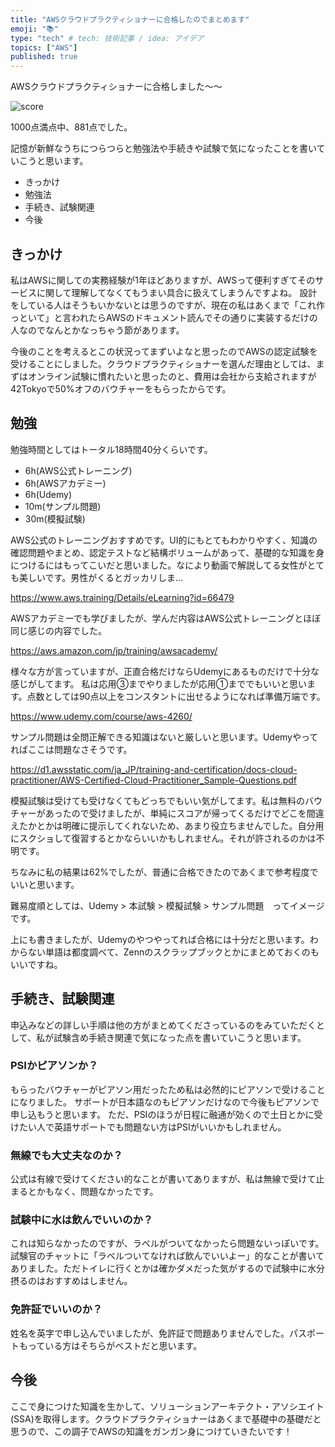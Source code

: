 ```yaml
---
title: "AWSクラウドプラクティショナーに合格したのでまとめます"
emoji: "📚"
type: "tech" # tech: 技術記事 / idea: アイデア
topics: ["AWS"]
published: true
---
```


AWSクラウドプラクティショナーに合格しました〜〜

![score](https://i.gyazo.com/94e8a969ff44a2f88e7cb3101d27d41b.png)

1000点満点中、881点でした。

記憶が新鮮なうちにつらつらと勉強法や手続きや試験で気になったことを書いていこうと思います。

- きっかけ
- 勉強法
- 手続き、試験関連
- 今後

## きっかけ

私はAWSに関しての実務経験が1年ほどありますが、AWSって便利すぎてそのサービスに関して理解してなくてもうまい具合に扱えてしまうんですよね。
設計をしている人はそうもいかないとは思うのですが、現在の私はあくまで「これ作っといて」と言われたらAWSのドキュメント読んでその通りに実装するだけの人なのでなんとかなっちゃう節があります。

今後のことを考えるとこの状況ってまずいよなと思ったのでAWSの認定試験を受けることにしました。クラウドプラクティショナーを選んだ理由としては、まずはオンライン試験に慣れたいと思ったのと、費用は会社から支給されますが42Tokyoで50%オフのバウチャーをもらったからです。

## 勉強

勉強時間としてはトータル18時間40分くらいです。

- 6h(AWS公式トレーニング)
- 6h(AWSアカデミー)
- 6h(Udemy)
- 10m(サンプル問題)
- 30m(模擬試験)

AWS公式のトレーニングおすすめです。UI的にもとてもわかりやすく、知識の確認問題やまとめ、認定テストなど結構ボリュームがあって、基礎的な知識を身につけるにはもってこいだと思いました。なにより動画で解説してる女性がとても美しいです。男性がくるとガッカリしま…

https://www.aws.training/Details/eLearning?id=66479

AWSアカデミーでも学びましたが、学んだ内容はAWS公式トレーニングとほぼ同じ感じの内容でした。

https://aws.amazon.com/jp/training/awsacademy/

様々な方が言っていますが、正直合格だけならUdemyにあるものだけで十分な感じがしてます。
私は応用③までやりましたが応用①まででもいいと思います。点数としては90点以上をコンスタントに出せるようになれば準備万端です。

https://www.udemy.com/course/aws-4260/

サンプル問題は全問正解できる知識はないと厳しいと思います。Udemyやってればここは問題なさそうです。

https://d1.awsstatic.com/ja_JP/training-and-certification/docs-cloud-practitioner/AWS-Certified-Cloud-Practitioner_Sample-Questions.pdf

模擬試験は受けても受けなくてもどっちでもいい気がしてます。私は無料のバウチャーがあったので受けましたが、単純にスコアが帰ってくるだけでどこを間違えたかとかは明確に提示してくれないため、あまり役立ちませんでした。自分用にスクショして復習するとかならいいかもしれません。それが許されるのかは不明です。

ちなみに私の結果は62%でしたが、普通に合格できたのであくまで参考程度でいいと思います。

難易度順としては、Udemy > 本試験 > 模擬試験 > サンプル問題　ってイメージです。

上にも書きましたが、Udemyのやつやってれば合格には十分だと思います。わからない単語は都度調べて、Zennのスクラップブックとかにまとめておくのもいいですね。

## 手続き、試験関連

申込みなどの詳しい手順は他の方がまとめてくださっているのをみていただくとして、私が試験含め手続き関連で気になった点を書いていこうと思います。

### PSIかピアソンか？

もらったバウチャーがピアソン用だったため私は必然的にピアソンで受けることになりました。
サポートが日本語なのもピアソンだけなので今後もピアソンで申し込もうと思います。
ただ、PSIのほうが日程に融通が効くので土日とかに受けたい人で英語サポートでも問題ない方はPSIがいいかもしれません。

### 無線でも大丈夫なのか？

公式は有線で受けてください的なことが書いてありますが、私は無線で受けて止まるとかもなく、問題なかったです。

### 試験中に水は飲んでいいのか？

これは知らなかったのですが、ラベルがついてなかったら問題ないっぽいです。
試験官のチャットに「ラベルついてなければ飲んでいいよー」的なことが書いてありました。ただトイレに行くとかは確かダメだった気がするので試験中に水分摂るのはおすすめはしません。

### 免許証でいいのか？

姓名を英字で申し込んでいましたが、免許証で問題ありませんでした。パスポートもっている方はそちらがベストだと思います。

## 今後

ここで身につけた知識を生かして、ソリューションアーキテクト・アソシエイト(SSA)を取得します。クラウドプラクティショナーはあくまで基礎中の基礎だと思うので、この調子でAWSの知識をガンガン身につけていきたいです！







